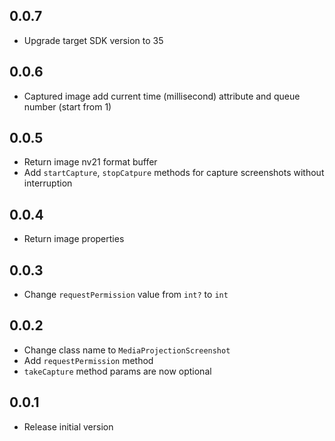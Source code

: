 ## 0.0.7

* Upgrade target SDK version to 35

## 0.0.6

* Captured image add current time (millisecond) attribute and queue number (start from 1)

## 0.0.5

* Return image nv21 format buffer
* Add `startCapture`, `stopCatpure` methods for capture screenshots without interruption

## 0.0.4

* Return image properties

## 0.0.3

* Change `requestPermission` value from `int?` to `int`

## 0.0.2

* Change class name to `MediaProjectionScreenshot`
* Add `requestPermission` method
* `takeCapture` method params are now optional

## 0.0.1

* Release initial version
